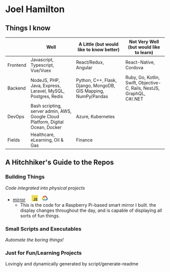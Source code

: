 # Joel Hamilton

## Things I know

||Well|A Little (but would like to know better)|Not Very Well (but would like to learn)
|------|------|------|------
|Frontend|Javascript, Typescript, Vue/Vuex|React/Redux, Angular|React-Native, Cordova
|Backend|NodeJS, PHP, Java, Express, Laravel, MySQL, Postgres, Redis|Python, C++, Flask, Django, MongoDB, GIS Mapping, NumPy/Pandas|Ruby, Go, Kotlin, Swift, Objective-C, Rails, NestJS, GraphQL, C#/.NET
|DevOps|Bash scripting, server admin, AWS, Google Cloud Platform, Digital Ocean, Docker|Azure, Kubernetes|
|Fields|Healthcare, eLearning, Oil & Gas|Finance|

## A Hitchhiker's Guide to the Repos

### Building Things
_Code integrated into physical projects_
- [mirror](https://github.com/joelhamilton5/mirror)&nbsp;&nbsp;&nbsp;&nbsp;&nbsp;<img src="icons/javascript/javascript-original.svg" alt="javascript" width="20" height="20">&nbsp;&nbsp;&nbsp;<img src="icons/googlecloud/googlecloud-original.svg" alt="googlecloud" width="20" height="20">
    - This is the code for a Raspberry Pi-based smart mirror I built. the display changes throughout the day, and is capable of displaying all sorts of fun things.

### Small Scripts and Executables
_Automate the boring things!_

### Just for Fun/Learning Projects


Lovingly and dynamically generated by script/generate-readme